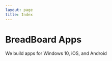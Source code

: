 ```yaml
---
layout: page
title: Index
---
```



# BreadBoard Apps

<p>We build apps for Windows 10, iOS, and Android</p>
